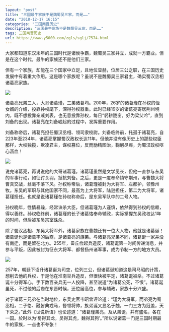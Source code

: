 ```yaml
---
layout: "post"
title: "三国最牛家族不是魏蜀吴三家，而是……"
date: "2018-12-17 16:15"
categories: "三国两晋历史"
description: "三国最牛家族不是魏蜀吴三家，而是……"
tags: 三国两晋历史
url: https://www.y5000.com/zgls/sglj/7574.html
---
```






大家都知道东汉末年的三国时代是诸侯争霸，魏蜀吴三家并立，成就一方霸业。但是在这个时代，最牛的家族还不是他们三家。

但有一个家族，却能在三个国家中立足，且地位显赫，位居三公之职，在三国历史发展中有着重大作用。这是哪个家族呢？虽说不是魏蜀吴三家君主，确实蜀汉丞相诸葛亮家族。

![](https://img.y5000.com/uploads/allimg/161219/8-16121Z94449126.jpg)

诸葛亮兄弟三人，大哥诸葛瑾，三弟诸葛均。200年，26岁的诸葛瑾在孙权的侄女婿的介绍，投靠孙权麾下，深得孙权器重。此时已经19岁的诸葛亮寄居荆州境内，既不想投靠亲戚刘表，也无意投靠孙权，每日“躬耕陇亩，好为梁父吟”，直到刘备的出现。诸葛亮在刘备崛起的过程中，发挥重要作用。

刘备称帝后，诸葛亮担任蜀汉丞相、领司隶校尉。刘备临终前，托孤于诸葛亮，自223年至234年，诸葛亮掌握蜀汉政权长达11年。但他并没有像历史上的那些权臣那样，大权独揽，欺凌君主，谋权篡位，反而励精图治，鞠躬尽瘁，为蜀汉政权呕心沥血！

![](https://img.y5000.com/uploads/allimg/161219/8-16121Z94501245.jpg)

说完诸葛亮，再说说他的大哥诸葛瑾。诸葛瑾虽然是文学见长，但他一直参与东吴的军事行动，如征讨关羽，抵抗刘备。之后，更是一度奉命镇守荆州，与曹魏大将曹真交战，丝毫不落下风。孙权称帝后，诸葛瑾被封为大将军、左都护，领豫州牧。东吴的军职与其他国家不同，最高为上大将军，陆逊担任，第二为大将军，诸葛瑾担任。也就是说诸葛瑾在孙权称帝后，是东吴军队中的二号人物。

孙权晚年，性情暴躁，经常诛杀大臣，但诸葛瑾为人谨慎，依然得到孙权的信赖，得以善终。孙权临终前，诸葛瑾的长子诸葛恪奉命辅政，实际掌握东吴政权达1年的时间，但后被东吴宗室诛杀。

除了蜀汉丞相、东吴大将军外，诸葛家族在曹魏还有一位大人物，他就是诸葛诞！诸葛诞也是诸葛丰的后裔，是诸葛亮的族弟。与诸葛亮兄弟不同，诸葛诞一家并没有南迁，而是留在北方。255年，毌丘俭起兵造反，诸葛诞第一时间传递消息，并参与平叛，因此被封为征东大将军、都督扬州诸军事，成为节制一方的地方大员。

![](https://img.y5000.com/uploads/allimg/161219/8-16121Z9450c62.jpg)

257年，朝廷下诏升诸葛诞为司空，位列三公，但诸葛诞知道这是司马昭的计策，想削去他的兵权，于是他在淮南举兵造反，但很快被平定，诸葛诞被杀。不过诸葛诞十分得军心，手下数百亲兵无一人投降，甚至说道“为诸葛公死，不恨”。诸葛诞虽死，不过他的后裔在东晋时候，还位居高位，参与辅政，家族十分兴盛。

对于诸葛三兄弟在当时地位，东吴史官韦昭曾评论道：“瑾为大将军，而弟亮为蜀丞相，二子恪、融皆典戎马，督领将帅，族弟诞又显名于魏，一门三方为冠盖，天下荣之。”此外《世说新语》也论述道：“诸葛瑾弟亮，及从弟诞，并有盛名，各在一国。於时以为‘蜀得其龙，吴得其虎，魏得其狗’。”所以说诸葛一门是三国时期最牛的家族，一点也不夸张！
